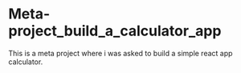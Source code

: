 # Meta-project_build_a_calculator_app
This is a meta project where i was asked to build a simple react app calculator.

